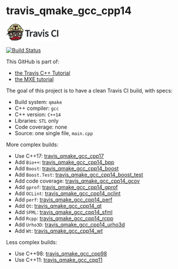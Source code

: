 # travis_qmake_gcc_cpp14

[![Travis CI logo](TravisCI.png)](https://travis-ci.org)

[![Build Status](https://travis-ci.org/richelbilderbeek/travis_qmake_gcc_cpp14.svg?branch=master)](https://travis-ci.org/richelbilderbeek/travis_qmake_gcc_cpp14)

This GitHub is part of:

 * [the Travis C++ Tutorial](https://github.com/richelbilderbeek/travis_cpp_tutorial)
 * [the MXE tutorial](https://github.com/richelbilderbeek/mxe_tutorial)
 
The goal of this project is to have a clean Travis CI build, with specs:
 * Build system: `qmake`
 * C++ compiler: `gcc`
 * C++ version: `C++14`
 * Libraries: `STL` only
 * Code coverage: none
 * Source: one single file, `main.cpp`

More complex builds:
 * Use C++17: [travis_qmake_gcc_cpp17](https://www.github.com/richelbilderbeek/travis_qmake_gcc_cpp17)
 * Add `Bio++`: [travis_qmake_gcc_cpp14_bpp](https://www.github.com/richelbilderbeek/travis_qmake_gcc_cpp14_bpp)
 * Add `Boost`: [travis_qmake_gcc_cpp14_boost](https://www.github.com/richelbilderbeek/travis_qmake_gcc_cpp14_boost)
 * Add `Boost.Test`: [travis_qmake_gcc_cpp14_boost_test](https://www.github.com/richelbilderbeek/travis_qmake_gcc_cpp14_boost_test)
 * Add code coverage: [travis_qmake_gcc_cpp14_gcov](https://github.com/richelbilderbeek/travis_qmake_gcc_cpp14_gcov)
 * Add `gprof`: [travis_qmake_gcc_cpp14_gprof](https://github.com/richelbilderbeek/travis_qmake_gcc_cpp14_gprof)
 * Add `OCLint`: [travis_qmake_gcc_cpp14_oclint](https://github.com/richelbilderbeek/travis_qmake_gcc_cpp14_oclint)
 * Add `perf`: [travis_qmake_gcc_cpp14_perf](https://github.com/richelbilderbeek/travis_qmake_gcc_cpp14_perf)
 * Add `Qt`: [travis_qmake_gcc_cpp14_qt](https://www.github.com/richelbilderbeek/travis_qmake_gcc_cpp14_qt)
 * Add `SFML`: [travis_qmake_gcc_cpp14_sfml](https://www.github.com/richelbilderbeek/travis_qmake_gcc_cpp14_sfml)
 * Add `Rcpp`: [travis_qmake_gcc_cpp14_rcpp](https://www.github.com/richelbilderbeek/travis_qmake_gcc_cpp14_rcpp)
 * Add `Urho3D`: [travis_qmake_gcc_cpp14_urho3d](https://www.github.com/richelbilderbeek/travis_qmake_gcc_cpp14_urho3d)
 * Add `Wt`: [travis_qmake_gcc_cpp14_wt](https://www.github.com/richelbilderbeek/travis_qmake_gcc_cpp14_wt)

Less complex builds:
 * Use C++98: [travis_qmake_gcc_cpp98](https://www.github.com/richelbilderbeek/travis_qmake_gcc_cpp98)
 * Use C++11: [travis_qmake_gcc_cpp11](https://www.github.com/richelbilderbeek/travis_qmake_gcc_cpp11)
